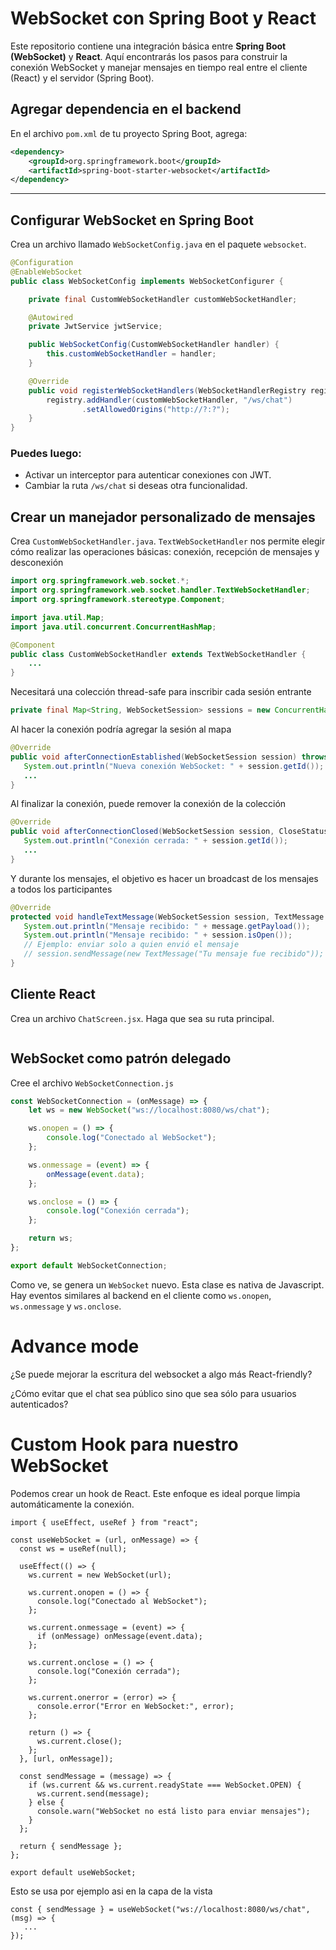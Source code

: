 # WebSocket con Spring Boot y React

Este repositorio contiene una integración básica entre **Spring Boot (WebSocket)** y **React**. Aquí encontrarás los pasos para construir la conexión WebSocket y manejar mensajes en tiempo real entre el cliente (React) y el servidor (Spring Boot).


## Agregar dependencia en el backend

En el archivo `pom.xml` de tu proyecto Spring Boot, agrega:

```xml
<dependency>
    <groupId>org.springframework.boot</groupId>
    <artifactId>spring-boot-starter-websocket</artifactId>
</dependency>
```

---

## Configurar WebSocket en Spring Boot

Crea un archivo llamado `WebSocketConfig.java` en el paquete `websocket`.

```java
@Configuration
@EnableWebSocket
public class WebSocketConfig implements WebSocketConfigurer {

    private final CustomWebSocketHandler customWebSocketHandler;

    @Autowired
    private JwtService jwtService;

    public WebSocketConfig(CustomWebSocketHandler handler) {
        this.customWebSocketHandler = handler;
    }

    @Override
    public void registerWebSocketHandlers(WebSocketHandlerRegistry registry) {
        registry.addHandler(customWebSocketHandler, "/ws/chat")
                .setAllowedOrigins("http://?:?");
    }
}
```

### Puedes luego:

- Activar un interceptor para autenticar conexiones con JWT.
- Cambiar la ruta `/ws/chat` si deseas otra funcionalidad.


## Crear un manejador personalizado de mensajes

Crea `CustomWebSocketHandler.java`. `TextWebSocketHandler` nos permite elegir cómo realizar las operaciones básicas: conexión, recepción de mensajes y desconexión

```java
import org.springframework.web.socket.*;
import org.springframework.web.socket.handler.TextWebSocketHandler;
import org.springframework.stereotype.Component;

import java.util.Map;
import java.util.concurrent.ConcurrentHashMap;

@Component
public class CustomWebSocketHandler extends TextWebSocketHandler {
    ...
}
```


Necesitará una colección thread-safe para inscribir cada sesión entrante

```java
private final Map<String, WebSocketSession> sessions = new ConcurrentHashMap<>();
```

Al hacer la conexión podría agregar la sesión al mapa

```java
@Override
public void afterConnectionEstablished(WebSocketSession session) throws Exception {
   System.out.println("Nueva conexión WebSocket: " + session.getId());
   ...
}
```

Al finalizar la conexión, puede remover la conexión de la colección

```java
@Override
public void afterConnectionClosed(WebSocketSession session, CloseStatus status) throws Exception {
   System.out.println("Conexión cerrada: " + session.getId());
   ...
}
```

Y durante los mensajes, el objetivo es hacer un broadcast de los mensajes a todos los participantes

```java
@Override
protected void handleTextMessage(WebSocketSession session, TextMessage message) throws Exception {
   System.out.println("Mensaje recibido: " + message.getPayload());
   System.out.println("Mensaje recibido: " + session.isOpen());
   // Ejemplo: enviar solo a quien envió el mensaje
   // session.sendMessage(new TextMessage("Tu mensaje fue recibido"));        
}
```

## Cliente React

Crea un archivo `ChatScreen.jsx`. Haga que sea su ruta principal.

```jsx

```

## WebSocket como patrón delegado

Cree el archivo `WebSocketConnection.js`

```js
const WebSocketConnection = (onMessage) => {
    let ws = new WebSocket("ws://localhost:8080/ws/chat");

    ws.onopen = () => {
        console.log("Conectado al WebSocket");
    };

    ws.onmessage = (event) => {
        onMessage(event.data);
    };

    ws.onclose = () => {
        console.log("Conexión cerrada");
    };

    return ws;
};

export default WebSocketConnection;
```

Como ve, se genera un `WebSocket` nuevo. Esta clase es nativa de Javascript. Hay eventos similares al backend en el cliente como `ws.onopen`, `ws.onmessage` y `ws.onclose`.





# Advance mode

¿Se puede mejorar la escritura del websocket a algo más React-friendly? 

¿Cómo evitar que el chat sea público sino que sea sólo para usuarios autenticados?

# Custom Hook para nuestro WebSocket

Podemos crear un hook de React. Este enfoque es ideal porque limpia automáticamente la conexión.

```
import { useEffect, useRef } from "react";

const useWebSocket = (url, onMessage) => {
  const ws = useRef(null);

  useEffect(() => {
    ws.current = new WebSocket(url);

    ws.current.onopen = () => {
      console.log("Conectado al WebSocket");
    };

    ws.current.onmessage = (event) => {
      if (onMessage) onMessage(event.data);
    };

    ws.current.onclose = () => {
      console.log("Conexión cerrada");
    };

    ws.current.onerror = (error) => {
      console.error("Error en WebSocket:", error);
    };

    return () => {
      ws.current.close();
    };
  }, [url, onMessage]);

  const sendMessage = (message) => {
    if (ws.current && ws.current.readyState === WebSocket.OPEN) {
      ws.current.send(message);
    } else {
      console.warn("WebSocket no está listo para enviar mensajes");
    }
  };

  return { sendMessage };
};

export default useWebSocket;
```

Esto se usa por ejemplo asi en la capa de la vista

```
const { sendMessage } = useWebSocket("ws://localhost:8080/ws/chat", (msg) => {
   ...
});
```
